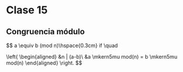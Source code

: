 # Clase 15
## Congruencia módulo

$$
a \equiv b (mod n)\hspace{0.3cm} if \quad

\left\{
\begin{aligned}
  &n | (a-b)\\
  &a \mkern5mu mod(n) = b \mkern5mu mod(n)
\end{aligned}
\right.
$$

